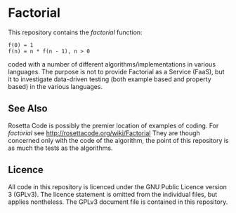# Factorial

This repository contains the _factorial_ function:

    f(0) = 1
    f(n) = n * f(n - 1), n > 0

coded with a number of different algorithms/implementations in various languages. The purpose is not to
provide Factorial as a Service (FaaS), but it to investigate data-driven testing (both example based and
property based) in the various languages.


## See Also

Rosetta Code is possibly the premier location of examples of coding. For _factorial_ see
http://rosettacode.org/wiki/Factorial They are though concerned only with the code of the algorithm, the
point of this repository is as much the tests as the algorithms.

## Licence

All code in this repository is licenced under the GNU Public Licence version 3 (GPLv3). The licence
statement is omitted from the individual files, but applies nontheless. The GPLv3 document file is contained
in this repository.
